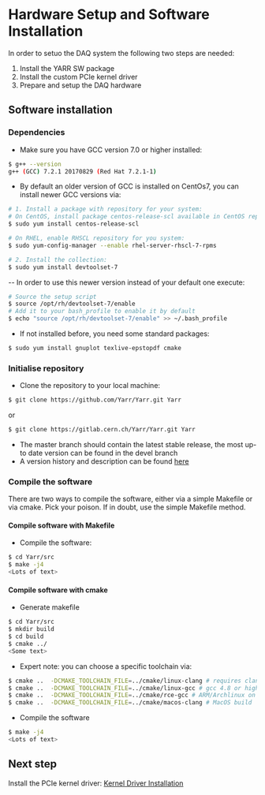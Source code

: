 # Hardware Setup and Software Installation

In order to setuo the DAQ system the following two steps are needed:

1. Install the YARR SW package
2. Install the custom PCIe kernel driver
3. Prepare and setup the DAQ hardware

## Software installation

### Dependencies

- Make sure you have GCC version 7.0 or higher installed:
```bash
$ g++ --version
g++ (GCC) 7.2.1 20170829 (Red Hat 7.2.1-1)
```
- By default an older version of GCC is installed on CentOs7, you can install newer GCC versions via:
```bash
# 1. Install a package with repository for your system:
# On CentOS, install package centos-release-scl available in CentOS repository:
$ sudo yum install centos-release-scl

# On RHEL, enable RHSCL repository for you system:
$ sudo yum-config-manager --enable rhel-server-rhscl-7-rpms

# 2. Install the collection:
$ sudo yum install devtoolset-7
```
-- In order to use this newer version instead of your default one execute:
```bash
# Source the setup script
$ source /opt/rh/devtoolset-7/enable
# Add it to your bash_profile to enable it by default
$ echo "source /opt/rh/devtoolset-7/enable" >> ~/.bash_profile 
```
- If not installed before, you need some standard packages:
```bash
$ sudo yum install gnuplot texlive-epstopdf cmake
```

### Initialise repository
- Clone the repository to your local machine:
```bash
$ git clone https://github.com/Yarr/Yarr.git Yarr
```
or
```bash
$ git clone https://gitlab.cern.ch/Yarr/Yarr.git Yarr
```
- The master branch should contain the latest stable release, the most up-to date version can be found in the devel branch
- A version history and description can be found [here](version.md)

### Compile the software

There are two ways to compile the software, either via a simple Makefile or via cmake. Pick your poison.
If in doubt, use the simple Makefile method.

#### Compile software with Makefile
- Compile the software:
```bash
$ cd Yarr/src
$ make -j4
<Lots of text>
```
#### Compile software with cmake
- Generate makefile
```bash
$ cd Yarr/src
$ mkdir build
$ cd build
$ cmake ../
<Some text>
```
- Expert note: you can choose a specific toolchain via:
```bash
$ cmake ..  -DCMAKE_TOOLCHAIN_FILE=../cmake/linux-clang # requires clang installed on Linux
$ cmake ..  -DCMAKE_TOOLCHAIN_FILE=../cmake/linux-gcc # gcc 4.8 or higher
$ cmake ..  -DCMAKE_TOOLCHAIN_FILE=../cmake/rce-gcc # ARM/Archlinux on RCE
$ cmake ..  -DCMAKE_TOOLCHAIN_FILE=../cmake/macos-clang # MacOS build
```
- Compile the software
```bash
$ make -j4
<Lots of text>
```

## Next step

Install the PCIe kernel driver: [Kernel Driver Installation](kernel_driver.md)

